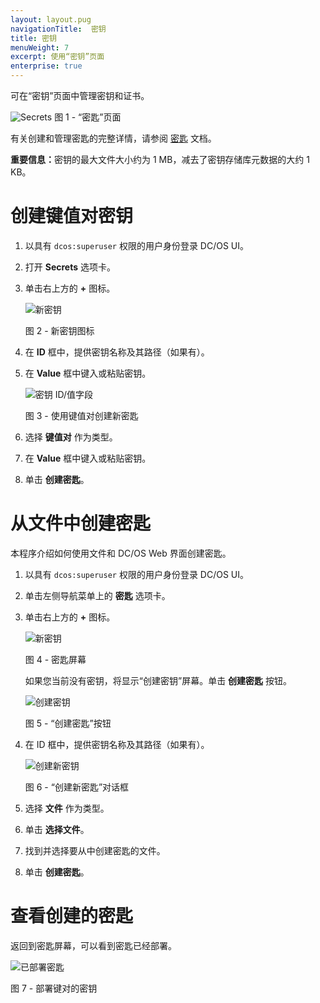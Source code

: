 ```yaml
---
layout: layout.pug
navigationTitle:  密钥
title: 密钥
menuWeight: 7
excerpt: 使用“密钥”页面
enterprise: true
---
```


可在“密钥”页面中管理密钥和证书。

![Secrets](/mesosphere/dcos/cn/1.13/img/GUI-Secrets-Secrets_View_With_Secrets-1_12.png)
图 1 - “密匙”页面


有关创建和管理密匙的完整详情，请参阅 [密匙](/mesosphere/dcos/cn/1.13/security/ent/secrets) 文档。

<p class="message--important"><strong>重要信息：</strong>密钥的最大文件大小约为 1 MB，减去了密钥存储库元数据的大约 1 KB。</p>

# 创建键值对密钥 

1. 以具有 `dcos:superuser` 权限的用户身份登录 DC/OS UI。

1. 打开 **Secrets** 选项卡。

1. 单击右上方的 **+** 图标。

    ![新密钥](/mesosphere/dcos/cn/1.13/img/new-secret.png)

    图 2 - 新密钥图标

1. 在 **ID** 框中，提供密钥名称及其路径（如果有）。

1. 在 **Value** 框中键入或粘贴密钥。

    ![密钥 ID/值字段](/mesosphere/dcos/cn/1.13/img/GUI-Secrets-Create-New-Keypair.png)

    图 3 - 使用键值对创建新密匙

1. 选择 **键值对** 作为类型。

1. 在 **Value** 框中键入或粘贴密钥。

1. 单击 **创建密匙**。

# 从文件中创建密匙 

本程序介绍如何使用文件和 DC/OS Web 界面创建密匙。

1. 以具有 `dcos:superuser` 权限的用户身份登录 DC/OS UI。
1. 单击左侧导航菜单上的 **密匙** 选项卡。
1. 单击右上方的 **+** 图标。

    ![新密钥](/mesosphere/dcos/cn/1.13/img/new-secret.png)

    图 4 - 密匙屏幕

    如果您当前没有密钥，将显示“创建密钥”屏幕。单击 **创建密匙** 按钮。

    ![创建密钥](/mesosphere/dcos/cn/1.13/img/GUI-Secrets-Create-Secret.png)

    图 5 - “创建密匙”按钮

1. 在 ID 框中，提供密钥名称及其路径（如果有）。

    ![创建新密钥](/mesosphere/dcos/cn/1.13/img/GUI-Secrets-Create-New-Secret.png)

    图 6 - “创建新密匙”对话框

1. 选择 **文件** 作为类型。
1. 单击 **选择文件**。
1. 找到并选择要从中创建密匙的文件。
1. 单击 **创建密匙**。


# 查看创建的密匙
返回到密匙屏幕，可以看到密匙已经部署。

   ![已部署密匙](/mesosphere/dcos/cn/1.13/img/GUI-Secrets-Secrets-Keypair-Deployed.png)

   图 7 - 部署键对的密钥
